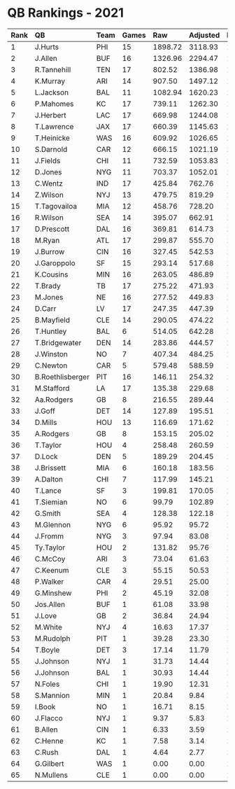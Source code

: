 # QB Rankings - 2021

| Rank | QB               | Team | Games | Raw     | Adjusted | Difficulty | Avg/Game | Normalized |
| :----| :----------------| :----| :-----| :-------| :--------| :----------| :--------| :----------|
| 1    | J.Hurts          | PHI  | 15    | 1898.72 | 3118.93  | 1.000      | 207.93   | 128.27     |
| 2    | J.Allen          | BUF  | 16    | 1326.96 | 2294.47  | 1.000      | 143.40   | 105.88     |
| 3    | R.Tannehill      | TEN  | 17    | 802.52  | 1386.98  | 1.000      | 81.59    | 79.62      |
| 4    | K.Murray         | ARI  | 14    | 907.50  | 1497.12  | 1.000      | 106.94   | 79.57      |
| 5    | L.Jackson        | BAL  | 11    | 1082.94 | 1620.23  | 1.000      | 147.29   | 78.83      |
| 6    | P.Mahomes        | KC   | 17    | 739.11  | 1262.30  | 1.000      | 74.25    | 75.78      |
| 7    | J.Herbert        | LAC  | 17    | 669.98  | 1244.08  | 1.000      | 73.18    | 75.22      |
| 8    | T.Lawrence       | JAX  | 17    | 660.39  | 1145.63  | 1.000      | 67.39    | 72.19      |
| 9    | T.Heinicke       | WAS  | 16    | 609.92  | 1026.65  | 1.000      | 64.17    | 67.77      |
| 10   | S.Darnold        | CAR  | 12    | 666.15  | 1021.19  | 1.000      | 85.10    | 64.27      |
| 11   | J.Fields         | CHI  | 11    | 732.59  | 1053.83  | 1.000      | 95.80    | 64.18      |
| 12   | D.Jones          | NYG  | 11    | 703.37  | 1052.01  | 1.000      | 95.64    | 64.13      |
| 13   | C.Wentz          | IND  | 17    | 425.84  | 762.76   | 1.000      | 44.87    | 60.40      |
| 14   | Z.Wilson         | NYJ  | 13    | 479.75  | 819.29   | 1.000      | 63.02    | 59.57      |
| 15   | T.Tagovailoa     | MIA  | 12    | 458.76  | 728.20   | 1.000      | 60.68    | 56.42      |
| 16   | R.Wilson         | SEA  | 14    | 395.07  | 662.91   | 1.000      | 47.35    | 55.80      |
| 17   | D.Prescott       | DAL  | 16    | 369.81  | 614.73   | 1.000      | 38.42    | 55.39      |
| 18   | M.Ryan           | ATL  | 17    | 299.87  | 555.70   | 1.000      | 32.69    | 54.02      |
| 19   | J.Burrow         | CIN  | 16    | 327.45  | 542.53   | 1.000      | 33.91    | 53.22      |
| 20   | J.Garoppolo      | SF   | 15    | 293.14  | 517.68   | 1.000      | 34.51    | 52.07      |
| 21   | K.Cousins        | MIN  | 16    | 263.05  | 486.89   | 1.000      | 30.43    | 51.54      |
| 22   | T.Brady          | TB   | 17    | 275.22  | 471.93   | 1.000      | 27.76    | 51.44      |
| 23   | M.Jones          | NE   | 16    | 277.52  | 449.83   | 1.000      | 28.11    | 50.76      |
| 24   | D.Carr           | LV   | 17    | 247.35  | 447.39   | 1.000      | 26.32    | 50.69      |
| 25   | B.Mayfield       | CLE  | 14    | 290.05  | 474.22   | 1.000      | 33.87    | 50.42      |
| 26   | T.Huntley        | BAL  | 6     | 514.05  | 642.28   | 1.000      | 107.05   | 49.95      |
| 27   | T.Bridgewater    | DEN  | 14    | 283.86  | 444.57   | 1.000      | 31.76    | 49.58      |
| 28   | J.Winston        | NO   | 7     | 407.34  | 484.25   | 1.000      | 69.18    | 48.55      |
| 29   | C.Newton         | CAR  | 5     | 579.48  | 588.59   | 1.000      | 117.72   | 48.02      |
| 30   | B.Roethlisberger | PIT  | 16    | 146.11  | 254.32   | 1.000      | 15.89    | 44.55      |
| 31   | M.Stafford       | LA   | 17    | 135.38  | 229.68   | 1.000      | 13.51    | 43.98      |
| 32   | Aa.Rodgers       | GB   | 8     | 216.55  | 289.44   | 1.000      | 36.18    | 43.50      |
| 33   | J.Goff           | DET  | 14    | 127.89  | 195.51   | 1.000      | 13.97    | 42.48      |
| 34   | D.Mills          | HOU  | 13    | 116.69  | 171.62   | 1.000      | 13.20    | 41.66      |
| 35   | A.Rodgers        | GB   | 8     | 153.15  | 205.02   | 1.000      | 25.63    | 41.58      |
| 36   | T.Taylor         | HOU  | 4     | 258.48  | 260.59   | 1.000      | 65.15    | 41.41      |
| 37   | D.Lock           | DEN  | 5     | 189.29  | 204.45   | 1.000      | 40.89    | 40.77      |
| 38   | J.Brissett       | MIA  | 6     | 160.18  | 183.56   | 1.000      | 30.59    | 40.64      |
| 39   | A.Dalton         | CHI  | 7     | 117.99  | 145.21   | 1.000      | 20.74    | 40.04      |
| 40   | T.Lance          | SF   | 3     | 199.81  | 170.05   | 1.000      | 56.68    | 39.53      |
| 41   | T.Siemian        | NO   | 6     | 99.79   | 102.89   | 1.000      | 17.15    | 39.23      |
| 42   | G.Smith          | SEA  | 4     | 128.38  | 122.18   | 1.000      | 30.54    | 39.02      |
| 43   | M.Glennon        | NYG  | 6     | 95.92   | 95.72    | 1.000      | 15.95    | 38.85      |
| 44   | J.Fromm          | NYG  | 3     | 97.94   | 83.08    | 1.000      | 27.69    | 38.19      |
| 45   | Ty.Taylor        | HOU  | 2     | 131.82  | 95.76    | 1.000      | 47.88    | 38.16      |
| 46   | C.McCoy          | ARI  | 3     | 73.04   | 61.63    | 1.000      | 20.54    | 37.86      |
| 47   | C.Keenum         | CLE  | 3     | 55.15   | 50.53    | 1.000      | 16.84    | 37.69      |
| 48   | P.Walker         | CAR  | 4     | 29.51   | 25.00    | 1.000      | 6.25     | 37.34      |
| 49   | G.Minshew        | PHI  | 2     | 45.19   | 32.08    | 1.000      | 16.04    | 37.33      |
| 50   | Jos.Allen        | BUF  | 1     | 61.08   | 33.98    | 1.000      | 33.98    | 37.25      |
| 51   | J.Love           | GB   | 2     | 36.84   | 24.94    | 1.000      | 12.47    | 37.23      |
| 52   | M.White          | NYJ  | 4     | 16.63   | 17.37    | 1.000      | 4.34     | 37.21      |
| 53   | M.Rudolph        | PIT  | 1     | 39.28   | 23.30    | 1.000      | 23.30    | 37.14      |
| 54   | T.Boyle          | DET  | 3     | 17.14   | 11.79    | 1.000      | 3.93     | 37.09      |
| 55   | J.Johnson        | NYJ  | 1     | 31.73   | 14.44    | 1.000      | 14.44    | 37.05      |
| 56   | J.Johnson        | BAL  | 1     | 30.93   | 14.44    | 1.000      | 14.44    | 37.05      |
| 57   | N.Foles          | CHI  | 1     | 19.90   | 12.31    | 1.000      | 12.31    | 37.03      |
| 58   | S.Mannion        | MIN  | 1     | 20.84   | 9.84     | 1.000      | 9.84     | 37.01      |
| 59   | I.Book           | NO   | 1     | 16.71   | 8.15     | 1.000      | 8.15     | 37.00      |
| 60   | J.Flacco         | NYJ  | 1     | 9.37    | 5.83     | 1.000      | 5.83     | 36.97      |
| 61   | B.Allen          | CIN  | 1     | 6.33    | 3.59     | 1.000      | 3.59     | 36.94      |
| 62   | C.Henne          | KC   | 1     | 7.58    | 3.14     | 1.000      | 3.14     | 36.94      |
| 63   | C.Rush           | DAL  | 1     | 4.64    | 2.77     | 1.000      | 2.77     | 36.94      |
| 64   | G.Gilbert        | WAS  | 1     | 0.00    | 0.00     | 1.000      | 0.00     | 36.91      |
| 65   | N.Mullens        | CLE  | 1     | 0.00    | 0.00     | 1.000      | 0.00     | 36.91      |


